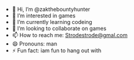 - 👋 Hi, I’m @zakthebountyhunter
- 👀 I’m interested in games 
- 🌱 I’m currently learning codeing 
- 💞️ I’m looking to collaborate on games
- 📫 How to reach me: Strodestrode@gmal.com
- 😄 Pronouns: man
- ⚡ Fun fact: iam fun to hang out with

<!---
zakthebountyhunter/zakthebountyhunter is a ✨ special ✨ repository because its `README.md` (this file) appears on your GitHub profile.
You can click the Preview link to take a look at your changes.
--->
